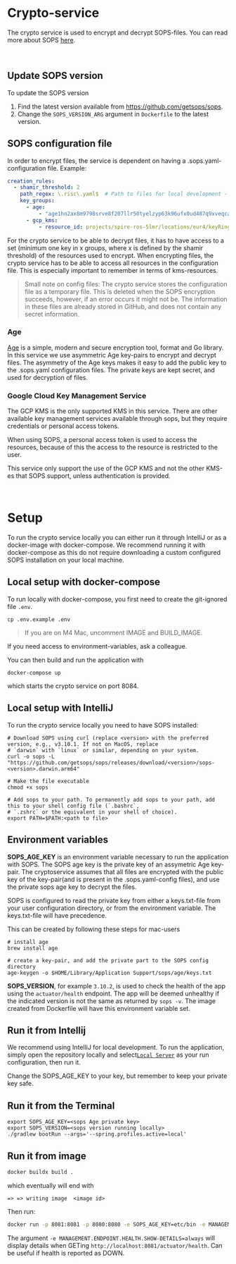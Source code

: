 # Crypto-service

The crypto service is used to encrypt and decrypt SOPS-files. You can read more about
SOPS [here](https://github.com/getsops/sops).

<br>

## Update SOPS version

To update the SOPS version

1. Find the latest version available from https://github.com/getsops/sops.
2. Change the `SOPS_VERSION_ARG` argument in `Dockerfile` to the latest version.

## SOPS configuration file

In order to encrypt files, the service is dependent on having a .sops.yaml-configuration file.
Example:

```yaml
creation_rules:
  - shamir_threshold: 2
    path_regex: \.risc\.yaml$  # Path to files for local development - not relevant for the crypto service 
    key_groups:
      - age:
          - "age1hn2ax8m9798srve8f207llr50tyelzyp63k96ufx0ud487q9xveqca6k0r"
      - gcp_kms:
          - resource_id: projects/spire-ros-5lmr/locations/eur4/keyRings/ROS/cryptoKeys/ros-as-code
```

For the crypto service to be able to decrypt files, it has to have access to a set (minimum one key in x groups, where x
is defined by the shamir threshold) of the resources used to encrypt.
When encrypting files, the crypto service has to be able to access all resources in the configuration file. This is
especially important to remember in terms of kms-resources.

> Small note on config files: The crypto service stores the configuration file as a temporary file. This is deleted when
> the SOPS
> encryption succeeds, however, if an error occurs it might not be. The information in these files are already stored in
> GitHub, and does not contain any secret information.

### Age

[Age](https://github.com/FiloSottile/age) is a simple, modern and secure encryption tool, format and Go library.
In this service we use asymmetric Age key-pairs to encrypt and decrypt files. The asymmetry of the Age keys makes it
easy to add the public key to the .sops.yaml configuration files.
The private keys are kept secret, and used for decryption of files.



### Google Cloud Key Management Service

The GCP KMS is the only supported KMS in this service. There are other available key management services available
through sops, but they require credentials or personal access tokens.

When using SOPS, a personal access token is used to access the resources, because of this the access to the resource is
restricted to the user.

This service only support the use of the GCP KMS and not the other KMS-es that SOPS support, unless authentication is
provided.

<br>

# Setup

To run the crypto service locally you can either run it through IntelliJ or as a docker-image with docker-compose.
We recommend running it with docker-compose as this do not require downloading a custom configured SOPS installation on
your local machine.

## Local setup with docker-compose

To run locally with docker-compose, you first need to create the git-ignored file `.env`.
```
cp .env.example .env
```

> If you are on M4 Mac, uncomment IMAGE and BUILD_IMAGE.

If you need access to environment-variables, ask a colleague.

You can then build and run the application with 
```shell
docker-compose up
```
which starts the crypto service on port 8084.

## Local setup with IntelliJ

To run the crypto service locally you need to have SOPS installed:

```shell
# Download SOPS using curl (replace <version> with the preferred version, e.g., v3.10.1. If not on MacOS, replace
# `darwin` with `linux` or similar, depending on your system.
curl -o sops -L "https://github.com/getsops/sops/releases/download/<version>/sops-<version>.darwin.arm64"

# Make the file executable
chmod +x sops

# Add sops to your path. To permanently add sops to your path, add this to your shell config file (`.bashrc`,
# `.zshrc` or the equivalent in your shell of choice).
export PATH=$PATH:<path to file>
```

## Environment variables

**SOPS_AGE_KEY** is an environment variable necessary to run the application with SOPS. The SOPS age key is the private
key of an assymetric Age key-pair.
The cryptoservice assumes that all files are encrypted with the public key of the key-pair(and is present in the
.sops.yaml-config files), and use the private sops age key to decrypt the files.

SOPS is configured to read the private key from either a keys.txt-file from your user configuration directory, or from
the environment variable. The keys.txt-file will have precedence.

This can be created by following these steps for mac-users

```shell
# install age
brew install age

# create a key-pair, and add the private part to the SOPS config directory
age-keygen -o $HOME/Library/Application Support/sops/age/keys.txt
```

**SOPS_VERSION**, for example `3.10.2`, is used to check the health of the app using the `actuator/health` endpoint. 
The app will be deemed unhealthy if the indicated version is not the same as returned by `sops -v`.
The image created from Dockerfile will have this environment variable set.

## Run it from Intellij

We recommend using IntelliJ for local development. To run the application, simply open the repository locally and
select[`Local Server`](https://github.com/kartverket/backstage-plugin-risk-crypto-service/blob/main/.run/Local%20Server.run.xml)
as your run configuration, then run it.

Change the SOPS_AGE_KEY to your key, but remember to keep your private key safe.


## Run it from the Terminal

```shell
export SOPS_AGE_KEY=<sops Age private key>
export SOPS_VERSION=<sops version running locally>
./gradlew bootRun --args='--spring.profiles.active=local'
```

## Run it from image

```bash
docker buildx build .
```

which eventually will end with
```
=> => writing image  <image id>
```

Then run:
```bash
docker run -p 8081:8081 -p 8080:8080 -e SOPS_AGE_KEY=etc/bin -e MANAGEMENT.ENDPOINT.HEALTH.SHOW-DETAILS=always <image id>
```
The argument `-e MANAGEMENT.ENDPOINT.HEALTH.SHOW-DETAILS=always` will display details 
when GETing `http://localhost:8081/actuator/health`. Can be useful if health is reported as DOWN.